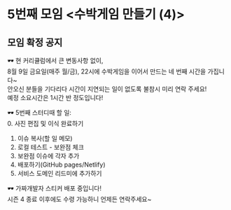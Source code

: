 # 5번째 모임 <수박게임 만들기 (4)>
## 모임 확정 공지

🕶 현 커리큘럼에서 큰 변동사항 없이,  
8월 9일 금요일(매주 월/금), 22시에 수박게임을 이어서 만드는 네 번째 시간을 가집니다~  
안오신 분들을 기다리다 시간이 지연되는 일이 없도록 불참시 미리 연락 주세요!   
예정 소요시간은 1시간 반 정도입니다!  

🕶 5번째 스터디때 할 일:  
0. 사진 편집 및 이식 완료하기  
1. 이슈 복사(할 일 메모)  
2. 로컬 테스트 - 보완점 체크  
3. 보완점 이슈에 각자 추가  
4. 배포하기(GitHub pages/Netlify)  
5. 서비스 도메인 리드미에 추가하기  

🕶 가짜개발자 스티커 배포 중입니다!  
시즌 4 종료 이후에도 수령 가능하니 언제든 연락주세요~
